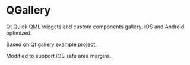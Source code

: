# QGallery

Qt Quick QML widgets and custom components gallery. iOS and Android optimized.

Based on [Qt gallery example project.](https://doc.qt.io/qt-6/qtquickcontrols-gallery-example.html)

Modified to support iOS safe area margins.
